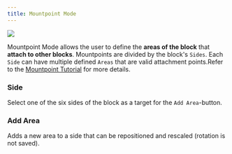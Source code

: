 ```yaml
---
title: Mountpoint Mode
---
```

![](/modding-reference/assets/images/reference/seut/mountpoint-mode_1.png)

Mountpoint Mode allows the user to define the **areas of the block** that **attach to other blocks**. Mountpoints are divided by the block's `Sides`. Each `Side` can have multiple defined `Areas` that are valid attachment points.Refer to the [Mountpoint Tutorial]() for more details.

### Side
Select one of the six sides of the block as a target for the `Add Area`-button.

### Add Area
Adds a new area to a side that can be repositioned and rescaled (rotation is not saved).